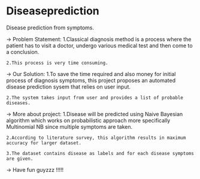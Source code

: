 # Diseaseprediction

Disease prediction from symptoms.

-> Problem Statement:
	1.Classical diagnosis method is a process where the patient has to visit a doctor, undergo
	various medical test and then come to a conclusion.
 
	2.This process is very time consuming.

-> Our Solution:
	1.To save the time required and also money for initial process of diagnosis symptoms, this project
	proposes an automated disease prediction sysem that relies on user input.
 
	2.The system takes input from user and provides a list of probable diseases.

->  More about project:
	1.Disease will be predicted using Naive Bayesian algorithm which works on probabilistic approach
	more specifically Multinomial NB since multiple symptoms are taken.  
 
	2.According to literature survey, this algorithm results in maximum accuracy for larger dataset.
 
	3.The dataset contains disease as labels and for each disease symptoms are given.
	
-> Have fun guyzzz !!!!!
 
